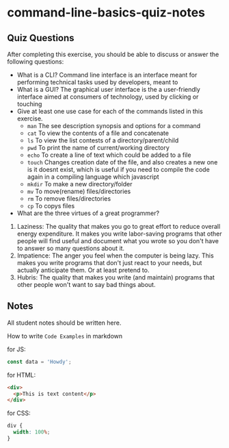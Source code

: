 # command-line-basics-quiz-notes

## Quiz Questions

After completing this exercise, you should be able to discuss or answer the following questions:

- What is a CLI?
  Command line interface is an interface meant for performing technical tasks used by developers, meant to
- What is a GUI?
  The graphical user interface is the a user-friendly interface aimed at consumers of technology, used by clicking or touching
- Give at least one use case for each of the commands listed in this exercise.
  - `man`
    The see description synopsis and options for a command
  - `cat`
    To view the contents of a file and concatenate
  - `ls`
    To view the list contests of a directory/parent/child
  - `pwd`
    To print the name of current/working directory
  - `echo`
    To create a line of text which could be added to a file
  - `touch`
    Changes creation date of the file, and also creates a new one is it doesnt exist, which is useful if you need to compile the code again in a compiling language which javascript
  - `mkdir`
    To make a new directory/folder
  - `mv`
    To move(rename) files/directories
  - `rm`
    To remove files/directories
  - `cp`
    To copys files
- What are the three virtues of a great programmer?

1. Laziness: The quality that makes you go to great effort to reduce overall energy expenditure. It makes you write labor-saving programs that other people will find useful and document what you wrote so you don't have to answer so many questions about it.
2. Impatience: The anger you feel when the computer is being lazy. This makes you write programs that don't just react to your needs, but actually anticipate them. Or at least pretend to.
3. Hubris: The quality that makes you write (and maintain) programs that other people won't want to say bad things about.

## Notes

All student notes should be written here.

How to write `Code Examples` in markdown

for JS:

```javascript
const data = 'Howdy';
```

for HTML:

```html
<div>
  <p>This is text content</p>
</div>
```

for CSS:

```css
div {
  width: 100%;
}
```
